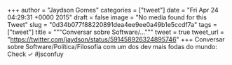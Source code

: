 
+++
author = "Jaydson Gomes"
categories = ["tweet"]
date = "Fri Apr 24 04:29:31 +0000 2015"
draft = false
image = "No media found for this Tweet"
slug = "0d34b077f88220891dea4ee9ee0a49b1e5ccdf7a"
tags = ["tweet"]
title = """Conversar sobre Software/..."""
tweet = true
tweet_url = "https://twitter.com/jaydson/status/591458926324895746"
+++
Conversar sobre Software/Política/Filosofia com um dos dev mais fodas do mundo: Check ✓ #jsconfuy
